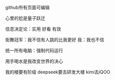github所有页面可编辑

心里的尬是量子跃迁

信息决定论：实用 好看 有效

街舞冠军：我不信有人跳的比我更好 我：我也不信

统一所有电脑：强制代码运行

用手喝水是我改变世界的决心

我的楼要有阶级 deepseek要去研发大楼 kimi去iQOO